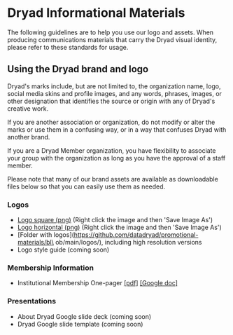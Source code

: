 # Dryad Informational Materials

The following guidelines are to help you use our logo and assets. When producing communications materials that carry the Dryad visual identity, please refer to these standards for usage.

## Using the Dryad brand and logo

Dryad's marks include, but are not limited to, the organization name, logo, social media skins and profile images, and any words, phrases, images, or other designation that identifies the source or origin with any of Dryad's creative work.

If you are another association or organization, do not modify or alter the marks or use them in a confusing way, or in a way that confuses Dryad with another brand.

If you are a Dryad Member organization, you have flexibility to associate your group with the organization as long as you have the approval of a staff member.

Please note that many of our brand assets are available as downloadable files below so that you can easily use them as needed.

### Logos
- [Logo square (png)](https://github.com/datadryad/promotional-materials/blob/main/logos/Dryad_logo_square_transparent.png) (Right click the image and then 'Save Image As')
- [Logo horizontal (png)](https://github.com/datadryad/promotional-materials/blob/main/logos/Dryad_logo_rectangle_transparent.png) (Right click the image and then 'Save Image As')
- [Folder with logos](https://github.com/datadryad/promotional-materials/bl\
ob/main/logos/), including high resolution versions 
- Logo style guide (coming soon)

### Membership Information
- Institutional Membership One-pager [[pdf]](materials/Dryad-Institutional-Membership.pdf) [[Google doc]](https://docs.google.com/document/d/1dYGPL3YJqKDikL2LyISdYDW_jblQN1YMkfc9NVyfEoc/)

### Presentations
- About Dryad Google slide deck (coming soon)
- Dryad Google slide template (coming soon)

